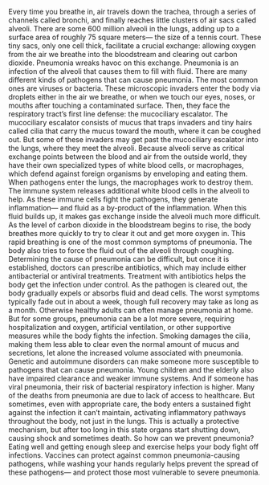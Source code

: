 Every time you breathe in,  air travels down the trachea, through a series of channels called bronchi, and finally reaches little clusters of air sacs called alveoli. There are some 600 million alveoli in the lungs, adding up to a surface area  of roughly 75 square meters— the size of a tennis court. These tiny sacs, only one cell thick, facilitate a crucial exchange: allowing oxygen from the air  we breathe into the bloodstream and clearing out carbon dioxide. Pneumonia wreaks havoc  on this exchange. Pneumonia is an infection of the alveoli that causes them to fill with fluid. There are many different kinds  of pathogens that can cause pneumonia. The most common ones  are viruses or bacteria. These microscopic invaders enter the body via droplets either in the air we breathe, or when we touch our eyes, noses, or mouths after touching  a contaminated surface. Then, they face the respiratory tract’s first line defense: the mucociliary escalator. The mucociliary escalator consists of mucus that traps invaders and tiny hairs called cilia that carry the mucus toward the mouth, where it can be coughed out. But some of these invaders  may get past the mucociliary escalator into the lungs, where they meet the alveoli. Because alveoli serve  as critical exchange points between the blood and air  from the outside world, they have their own specialized types of white blood cells, or macrophages, which defend against foreign organisms by enveloping and eating them. When pathogens enter the lungs, the macrophages work to destroy them. The immune system releases additional white blood cells in the alveoli to help. As these immune cells fight the pathogens, they generate inflammation— and fluid as a by-product  of the inflammation. When this fluid builds up, it makes gas exchange inside  the alveoli much more difficult. As the level of carbon dioxide  in the bloodstream begins to rise, the body breathes more quickly to try to clear it out and get more oxygen in. This rapid breathing is one of the most common symptoms of pneumonia. The body also tries to force the fluid out of the alveoli through coughing. Determining the cause of pneumonia  can be difficult, but once it is established,  doctors can prescribe antibiotics, which may include either antibacterial or antiviral treatments. Treatment with antibiotics helps  the body get the infection under control. As the pathogen is cleared out, the body gradually expels or absorbs fluid and dead cells. The worst symptoms typically fade out in about a week, though full recovery may take  as long as a month. Otherwise healthy adults can often manage pneumonia at home. But for some groups, pneumonia  can be a lot more severe, requiring hospitalization and oxygen, artificial ventilation, or other supportive measures  while the body fights the infection. Smoking damages the cilia, making them less able to clear even the normal amount of mucus and secretions, let alone the increased volume  associated with pneumonia. Genetic and autoimmune disorders can make someone more susceptible to pathogens that can cause pneumonia. Young children and the elderly  also have impaired clearance and weaker immune systems. And if someone has viral pneumonia, their risk of bacterial respiratory infection is higher. Many of the deaths from pneumonia  are due to lack of access to healthcare. But sometimes, even with appropriate care, the body enters a sustained fight against the infection it can’t maintain, activating inflammatory pathways throughout the body, not just in the lungs. This is actually a protective mechanism, but after too long in this state organs start shutting down, causing shock and sometimes death. So how can we prevent pneumonia? Eating well and getting enough sleep and exercise helps your body fight off infections. Vaccines can protect against common  pneumonia-causing pathogens, while washing your hands regularly helps prevent the spread of these pathogens— and protect those most vulnerable to severe pneumonia. 